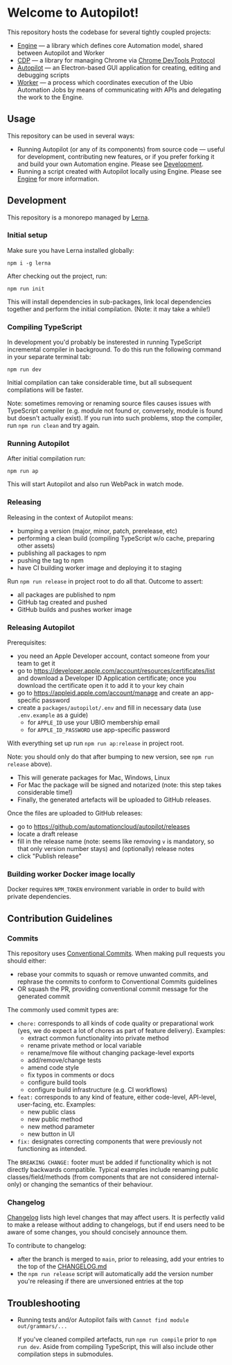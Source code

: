 # Welcome to Autopilot!

This repository hosts the codebase for several tightly coupled projects:

- [Engine](packages/engine) — a library which defines core Automation model, shared between Autopilot and Worker
- [CDP](packages/cdp) — a library for managing Chrome via [Chrome DevTools Protocol](https://chromedevtools.github.io)
- [Autopilot](packages/autopilot) — an Electron-based GUI application for creating, editing and debugging scripts
- [Worker](packages/worker) — a process which coordinates execution of the Ubio Automation Jobs by means of communicating with APIs and delegating the work to the Engine.

## Usage

This repository can be used in several ways:

- Running Autopilot (or any of its components) from source code — useful for development, contributing new features, or if you prefer forking it and build your own Automation engine. Please see [Development](#development).
- Running a script created with Autopilot locally using Engine. Please see [Engine](packages/engine) for more information.

## Development

This repository is a monorepo managed by [Lerna](https://lerna.js.org).

### Initial setup

Make sure you have Lerna installed globally:

```
npm i -g lerna
```

After checking out the project, run:

```
npm run init
```

This will install dependencies in sub-packages, link local dependencies together and perform the initial compilation.
(Note: it may take a while!)

### Compiling TypeScript

In development you'd probably be insterested in running TypeScript incremental compiler in background.
To do this run the following command in your separate terminal tab:

```
npm run dev
```

Initial compilation can take considerable time, but all subsequent compilations will be faster.

Note: sometimes removing or renaming source files causes issues with TypeScript compiler (e.g. module not found or, conversely, module is found but doesn't actually exist). If you run into such problems, stop the compiler, run `npm run clean` and try again.

### Running Autopilot

After initial compilation run:

```
npm run ap
```

This will start Autopilot and also run WebPack in watch mode.

### Releasing

Releasing in the context of Autopilot means:

- bumping a version (major, minor, patch, prerelease, etc)
- performing a clean build (compiling TypeScript w/o cache, preparing other assets)
- publishing all packages to npm
- pushing the tag to npm
- have CI building worker image and deploying it to staging

Run `npm run release` in project root to do all that. Outcome to assert:

- all packages are published to npm
- GitHub tag created and pushed
- GitHub builds and pushes worker image

### Releasing Autopilot

Prerequisites:

- you need an Apple Developer account, contact someone from your team to get it
- go to https://developer.apple.com/account/resources/certificates/list and download a Developer ID Application certificate; once you download the certificate open it to add it to your key chain
- go to https://appleid.apple.com/account/manage and create an app-specific password
- create a `packages/autopilot/.env` and fill in necessary data (use `.env.example` as a guide)
    - for `APPLE_ID` use your UBIO membership email
    - for `APPLE_ID_PASSWORD` use app-specific password

With everything set up run `npm run ap:release` in project root.

Note: you should only do that after bumping to new version, see `npm run release` above).

- This will generate packages for Mac, Windows, Linux
- For Mac the package will be signed and notarized (note: this step takes considerable time!)
- Finally, the generated artefacts will be uploaded to GitHub releases.

Once the files are uploaded to GitHub releases:

- go to https://github.com/automationcloud/autopilot/releases
- locate a draft release
- fill in the release name (note: seems like removing `v` is mandatory, so that only version number stays) and (optionally) release notes
- click "Publish release"

### Building worker Docker image locally

Docker requires `NPM_TOKEN` environment variable in order to build with private dependencies.

## Contribution Guidelines

### Commits

This repository uses [Conventional Commits](https://www.conventionalcommits.org/). When making pull requests you should either:

- rebase your commits to squash or remove unwanted commits, and rephrase the commits to conform to Conventional Commits guidelines
- OR squash the PR, providing conventional commit message for the generated commit

The commonly used commit types are:

- `chore:` corresponds to all kinds of code quality or preparational work (yes, we do expect a lot of chores as part of feature delivery). Examples:
    - extract common functionality into private method
    - rename private method or local variable
    - rename/move file without changing package-level exports
    - add/remove/change tests
    - amend code style
    - fix typos in comments or docs
    - configure build tools
    - configure build infrastructure (e.g. CI workflows)
- `feat:` corresponds to any kind of feature, either code-level, API-level, user-facing, etc. Examples:
    - new public class
    - new public method
    - new method parameter
    - new button in UI
- `fix:` designates correcting components that were previously not functioning as intended.

The `BREAKING CHANGE:` footer must be added if functionality which is not directly backwards compatible. Typical examples include renaming public classes/field/methods (from components that are not considered internal-only) or changing the semantics of their behaviour.

### Changelog

[Changelog](CHANGELOG.md) lists high level changes that may affect users. It is perfectly valid to make a release without adding to changelogs, but if end users need to be aware of some changes, you should concisely announce them.

To contribute to changelog:

- after the branch is merged to `main`, prior to releasing, add your entries to the top of the [CHANGELOG.md](CHANGELOG.md)
- the `npm run release` script will automatically add the version number you're releasing if there are unversioned entries at the top

## Troubleshooting

- Running tests and/or Autopilot fails with `Cannot find module out/grammars/...`

    If you've cleaned compiled artefacts, run `npm run compile` prior to `npm run dev`.
    Aside from compiling TypeScript, this will also include other compilation steps
    in submodules.
